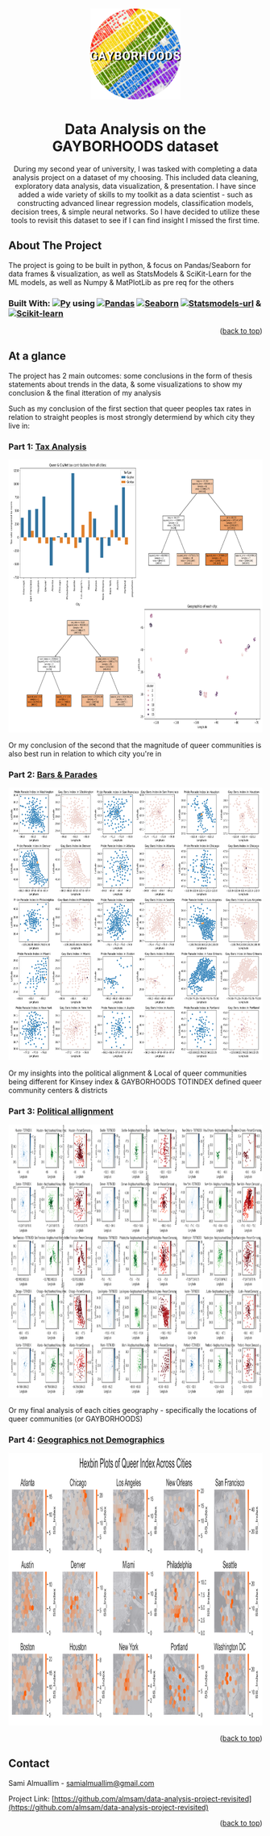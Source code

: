 <a name="readme-top"></a>



<!-- PROJECT LOGO -->
<br />
<div align="center">
  <a href="https://github.com/almsam/data-analysis-project-revisited">
    <img src="images/image_2024-02-08_214707767-modified.png" alt="Logo" width="180" height="180">
  </a>

<h1 align="center">Data Analysis on the GAYBORHOODS dataset</h1>

  <p align="center">
    During my second year of university, I was tasked with completing a data analysis project on a dataset of my choosing. This included data cleaning, exploratory data analysis, data visualization, & presentation. I have since added a wide variety of skills to my toolkit as a data scientist - such as constructing advanced linear regression models, classification models, decision trees, & simple neural networks. So I have decided to utilize these tools to revisit this dataset to see if I can find insight I missed the first time.
  </p>
</div>



<!-- ABOUT THE PROJECT -->
## About The Project

The project is going to be built in python, & focus on Pandas/Seaborn for data frames & visualization, as well as StatsModels & SciKit-Learn for the ML models, as well as Numpy & MatPlotLib as pre req for the others

### Built With: [![Py][Py]][PyUrl] using [![Pandas][Pandas]][Pandas-url] [![Seaborn][Seaborn]][Seaborn-url] [![Statsmodels-url][Statsmodels]][Statsmodels-url] & [![Scikit-learn][Scikit-learn]][Scikit-learn-url]



<p align="right">(<a href="#readme-top">back to top</a>)</p>



<!-- AT A GLANCE -->
## At a glance

The project has 2 main outcomes: some conclusions in the form of thesis statements about trends in the data, & some visualizations to show my conclusion & the final itteration of my analysis

Such as my conclusion of the first section that queer peoples tax rates in relation to straight peoples is most strongly determiend by which city they live in:

### Part 1: [Tax Analysis](https://github.com/almsam/data-analysis-project-revised/blob/main/part%201%20-%20tax%20analysis.ipynb)
  <a href="[https://github.com/almsam/data-analysis-project-revisited](https://github.com/almsam/data-analysis-project-revised/blob/main/dashboard/queer_tax_analysis_dashboard_rm.png)">
    <img src="dashboard/queer_tax_analysis_dashboard_rm.png" width="900" height="540">
  </a>

Or my conclusion of the second that the magnitude of queer communities is also best run in relation to which city you're in

### Part 2: [Bars & Parades](https://github.com/almsam/data-analysis-project-revised/blob/main/part%202%20-%20bars%20%26%20parade%20index.ipynb)
  <a href="[https://github.com/almsam/data-analysis-project-revisited](https://github.com/almsam/data-analysis-project-revised/blob/main/dashboard/bars_parades_dashboard_rm.png)">
    <img src="dashboard/bars_parades_dashboard_rm.png" width="900" height="540">
  </a>

Or my insights into the political alignment & Local of queer communities being different for Kinsey index & GAYBORHOODS TOTINDEX defined queer community centers & districts 

### Part 3: [Political allignment](https://github.com/almsam/data-analysis-project-revised/blob/main/part%203%20-%20political%20allignment.ipynb)
  <a href="[https://github.com/almsam/data-analysis-project-revisited](https://github.com/almsam/data-analysis-project-revised/blob/main/dashboard/queer_politics_dashboard_rm.png)">
    <img src="dashboard/queer_politics_dashboard_rm.png" width="900" height="540">
  </a>

Or my final analysis of each cities geography - specifically the locations of queer communities (or GAYBORHOODS)

### Part 4: [Geographics not Demographics](https://github.com/almsam/data-analysis-project-revised/blob/main/part%204%20-%20geographical%20strata.ipynb)
  <a href="[https://github.com/almsam/data-analysis-project-revisited](https://github.com/almsam/data-analysis-project-revised/blob/main/dashboard/geographic_dashboard_rm.png)">
    <img src="dashboard/geographic_dashboard_rm.png" width="900" height="540">
  </a>

<p align="right">(<a href="#readme-top">back to top</a>)</p>

<!-- CONTACT -->
## Contact

Sami Almuallim - samialmuallim@gmail.com

Project Link: [https://github.com/almsam/data-analysis-project-revisited](https://github.com/almsam/data-analysis-project-revisited)

<p align="right">(<a href="#readme-top">back to top</a>)</p>









[Py]: https://img.shields.io/badge/Python%20-%20%233e50b5?logo=python&logoColor=%23FFDE57&logoSize=auto
[PyUrl]: https://www.python.org

[Statsmodels]: https://img.shields.io/badge/StatsModels%20-%20%231e3095?logo=python&logoColor=%23FFFFFF&logoSize=auto
[Statsmodels-url]: https://www.statsmodels.org/stable/index.html

[Scikit-learn]: https://img.shields.io/badge/scikitlearn-%20%23F7931E?logo=scikitlearn&logoColor=FFFFFF&logoSize=1000
[Scikit-learn-url]: https://scikit-learn.org/stable/

[Numpy]: https://img.shields.io/badge/numpy-013243?style=for-the-badge&logo=numpy&logoColor=white
[Numpy-url]: https://numpy.org/

[Matplotlib]: https://img.shields.io/badge/Matplotlib-3776AB?style=for-the-badge&logo=matplotlib&logoColor=white
[Matplotlib-url]: https://matplotlib.org/

[Seaborn]:  https://img.shields.io/badge/SeaBorn-%20%2365baea?logo=python&logoColor=%23FFFFFF&logoSize=auto
[Seaborn-url]: https://seaborn.pydata.org/

[Pandas]: https://img.shields.io/badge/Pandas%20-%20%23150458?logo=pandas
[Pandas-url]: https://pandas.pydata.org/
